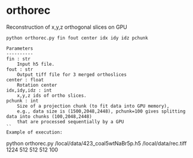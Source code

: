 # orthorec
Reconstruction of x,y,z orthogonal slices on GPU

```
python orthorec.py fin fout center idx idy idz pchunk
```

```
Parameters
----------
fin : str
    Input h5 file.
fout : str
    Output tiff file for 3 merged orthoslices
center : float
    Rotation center
idx,idy,idz : int
    x,y,z ids of ortho slices.
pchunk : int
    Size of a projection chunk (to fit data into GPU memory), 
    e.g., data size is (1500,2048,2448), pchunk=100 gives splitting data into chunks (100,2048,2448)
    that are processed sequentially by a GPU        
``
Example of execution:        

```
python orthorec.py /local/data/423_coal5wtNaBr5p.h5 /local/data/rec.tiff 1224 512 512 512 100
```